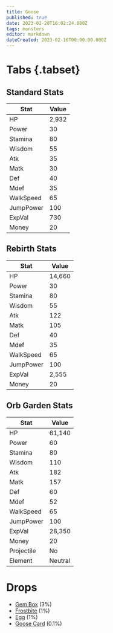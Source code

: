 ```yaml
---
title: Goose
published: true
date: 2023-02-28T16:02:24.000Z
tags: monsters
editor: markdown
dateCreated: 2023-02-16T00:00:00.000Z
---
```


# Tabs {.tabset}

## Standard Stats

|Stat|Value|
|-|-|
|HP|2,932|
|Power|30|
|Stamina|80|
|Wisdom|55|
|Atk|35|
|Matk|30|
|Def|40|
|Mdef|35|
|WalkSpeed|65|
|JumpPower|100|
|ExpVal|730|
|Money|20|
## Rebirth Stats

|Stat|Value|
|-|-|
|HP|14,660|
|Power|30|
|Stamina|80|
|Wisdom|55|
|Atk|122|
|Matk|105|
|Def|40|
|Mdef|35|
|WalkSpeed|65|
|JumpPower|100|
|ExpVal|2,555|
|Money|20|
## Orb Garden Stats

|Stat|Value|
|-|-|
|HP|61,140|
|Power|60|
|Stamina|80|
|Wisdom|110|
|Atk|182|
|Matk|157|
|Def|60|
|Mdef|52|
|WalkSpeed|65|
|JumpPower|100|
|ExpVal|28,350|
|Money|20|
|Projectile|No|
|Element|Neutral|

# Drops
 * [Gem Box](/items/gem-box) (3%)
 * [Frostbite](/items/frostbite) (1%)
 * [Egg](/items/egg) (1%)
 * [Goose Card](/items/goose-card) (0.1%)
